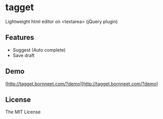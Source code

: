 # tagget

Lightweight html editor on &lt;textarea&gt;
(jQuery plugin)

## Features

* Suggest (Auto complete)
* Save draft

## Demo

[http://tagget.bornneet.com/?demo][http://tagget.bornneet.com/?demo] 

## License 

The MIT License

